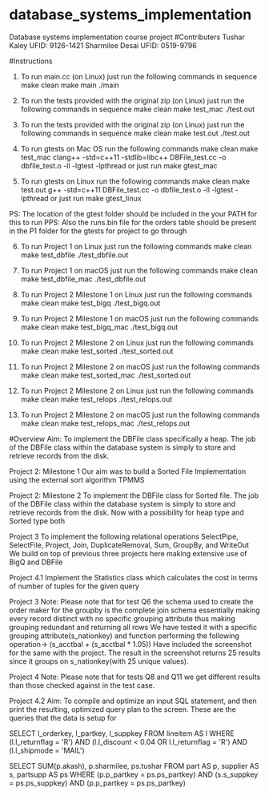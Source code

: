 # database_systems_implementation
 Database systems implementation course project
#Contributers
Tushar Kaley UFID: 9126-1421
Sharmilee Desai UFID: 0519-9796

#Instructions
1. To run main.cc (on Linux) just run the following commands in sequence 
make clean
make main
./main


2. To run the tests provided with the original zip (on Linux) just run the following commands in sequence 
make clean
make test_mac
./test.out


3. To run the tests provided with the original zip (on Linux) just run the following commands in sequence 
make clean
make test.out
./test.out

4. To run gtests on Mac OS run the following commands
make clean
make test_mac
clang++ -std=c++11 -stdlib=libc++ DBFile_test.cc -o  dbfile_test.o -ll -lgtest -lpthread
or 
just run make gtest_mac

5. To run gtests on Linux run the following commands
make clean
make test.out
g++ -std=c++11 DBFile_test.cc -o  dbfile_test.o -ll -lgtest -lpthread
or
just run make gtest_linux

PS: The location of the gtest folder should be included in the your PATH for this to run
PPS: Also the runs.bin file for the orders table should be present in the P1 folder for the gtests for project to go through

6. To run Project 1 on Linux just run the following commands
make clean
make test_dbfile
./test_dbfile.out

7.  To run Project 1 on macOS just run the following commands
make clean
make test_dbfile_mac
./test_dbfile.out

8. To run Project 2 Milestone 1 on Linux just run the following commands
make clean
make test_bigq
./test_bigq.out

9.  To run Project 2 Milestone 1 on macOS just run the following commands
make clean
make test_bigq_mac
./test_bigq.out

7. To run Project 2 Milestone 2 on Linux just run the following commands
make clean
make test_sorted
./test_sorted.out

8.  To run Project 2 Milestone 2 on macOS just run the following commands
make clean
make test_sorted_mac
./test_sorted.out

9. To run Project 2 Milestone 2 on Linux just run the following commands
make clean
make test_relops
./test_relops.out

10.  To run Project 2 Milestone 2 on macOS just run the following commands
make clean
make test_relops_mac
./test_relops.out

#Overview
Aim: To implement the DBFile class specifically a heap. 
The job of the DBFile class within the database system is simply to store and retrieve records from the disk.

Project 2: Milestone 1
Our aim was to build a Sorted File Implementation using the external sort algorithm TPMMS

Project 2: Milestone 2
To implement the DBFile class for Sorted file. 
The job of the DBFile class within the database system is simply to store and retrieve records from the disk.
Now with a possibility for heap type and Sorted type both

Project 3
To implement the following relational operations
SelectPipe, SelectFile, Project, Join, DuplicateRemoval, Sum, GroupBy, and WriteOut
We build on top of previous three projects here making extensive use of BigQ and DBFile

Project 4.1
Implement the Statistics class which calculates the cost in terms of number of tuples for the given query


Project 3 Note:
Please note that for test Q6 the schema used to create the order maker for the groupby is the complete join schema 
essentially making every record distinct with no specific grouping attribute thus making grouping redundant and returning all rows
We have tested it with a specific grouping attribute(s_nationkey) and function performing the following operation-> (s_acctbal + (s_acctbal * 1.05)) 
Have included the screenshot for the same with the project.
The result in the screenshot returns 25 results since it groups on s_nationkey(with 25 unique values).

Project 4 Note:
Please note that for tests Q8 and Q11 we get different results than those checked against in the test case.

Project 4.2
Aim: To compile and optimize an input SQL statement, and then print the resulting, optimized query plan to the screen.
These are the queries that the data is setup for

SELECT l_orderkey, l_partkey, l_suppkey
FROM lineitem AS l
WHERE 
(l.l_returnflag = 'R') AND (l.l_discount < 0.04 OR 
l.l_returnflag = 'R') AND (l.l_shipmode = 'MAIL')

SELECT SUM(p.akash), p.sharmilee, ps.tushar FROM part AS p, supplier AS s, partsupp AS ps WHERE (p.p_partkey = ps.ps_partkey) AND (s.s_suppkey = ps.ps_suppkey) AND (p.p_partkey = ps.ps_partkey)

